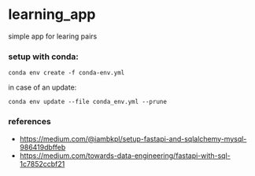 # learning_app
simple app for learing pairs

### setup with conda:
```
conda env create -f conda-env.yml
```

in case of an update:
```
conda env update --file conda_env.yml --prune
```

### references

- https://medium.com/@iambkpl/setup-fastapi-and-sqlalchemy-mysql-986419dbffeb
- https://medium.com/towards-data-engineering/fastapi-with-sql-1c7852ccbf21

